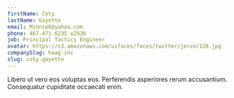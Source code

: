 ```yaml
---
firstName: Coty
lastName: Goyette
email: Minnie6@yahoo.com
phone: 467.471.6235 x2936
job: Principal Tactics Engineer
avatar: https://s3.amazonaws.com/uifaces/faces/twitter/jervo/128.jpg
companySlug: haag-inc
slug: coty-goyette
---
```

Libero ut vero eos voluptas eos. Perferendis asperiores rerum accusantium. Consequatur cupiditate occaecati enim.

